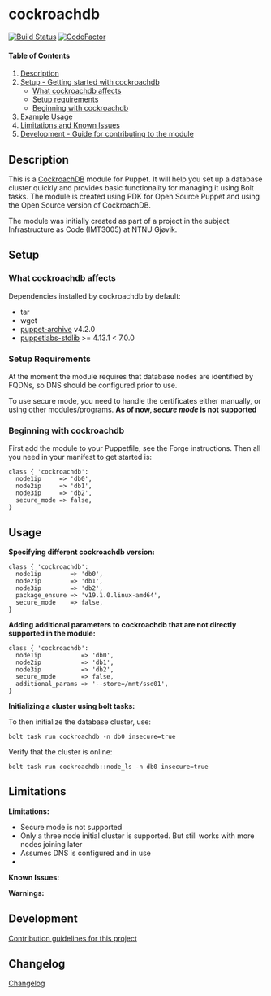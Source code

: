 # cockroachdb

[![Build Status](https://travis-ci.com/martinaamodt/cockroachdb.svg?branch=master)](https://travis-ci.com/martinaamodt/cockroachdb)
[![CodeFactor](https://www.codefactor.io/repository/github/martinaamodt/cockroachdb/badge)](https://www.codefactor.io/repository/github/martinaamodt/cockroachdb)

#### Table of Contents

1. [Description](#description)
2. [Setup - Getting started with cockroachdb](#setup)
    * [What cockroachdb affects](#what-cockroachdb-affects)
    * [Setup requirements](#setup-requirements)
    * [Beginning with cockroachdb](#beginning-with-cockroachdb)
3. [Example Usage](#usage)
4. [Limitations and Known Issues](#limitations)
5. [Development - Guide for contributing to the module](#development)

## Description

This is a [CockroachDB](https://www.cockroachlabs.com/product/) module for Puppet. It will help you set up a database cluster
quickly and provides basic functionality for managing it using Bolt tasks. The module is created using PDK for Open Source Puppet and using the Open Source version of CockroachDB.

The module was initially created as part of a project in the subject Infrastructure as Code (IMT3005) at NTNU Gjøvik.

## Setup

### What cockroachdb affects

Dependencies installed by cockroachdb by default:
* tar
* wget
* [puppet-archive](https://forge.puppet.com/puppet/archive) v4.2.0
* [puppetlabs-stdlib](https://forge.puppet.com/puppetlabs/stdlib) >= 4.13.1 < 7.0.0


### Setup Requirements

At the moment the module requires that database nodes are identified by FQDNs, so DNS should be configured prior to use.

To use secure mode, you need to handle the certificates either manually, or using other modules/programs. **As of now, _secure mode_ is not supported**

### Beginning with cockroachdb

First add the module to your Puppetfile, see the Forge instructions. Then all you need in your manifest to get started is:
```Puppet
class { 'cockroachdb':
  node1ip     => 'db0',
  node2ip     => 'db1',
  node3ip     => 'db2',
  secure_mode => false,
}
```

## Usage
**Specifying different cockroachdb version:**
```Puppet
class { 'cockroachdb':
  node1ip        => 'db0',
  node2ip        => 'db1',
  node3ip        => 'db2',
  package_ensure => 'v19.1.0.linux-amd64',
  secure_mode    => false,
}
```

**Adding additional parameters to cockroachdb that are not directly supported in the module:**
```Puppet
class { 'cockroachdb':
  node1ip           => 'db0',
  node2ip           => 'db1',
  node3ip           => 'db2',
  secure_mode       => false,
  additional_params => '--store=/mnt/ssd01',
}
```

**Initializing a cluster using bolt tasks:**

To then initialize the database cluster, use:
```
bolt task run cockroachdb -n db0 insecure=true
```
Verify that the cluster is online:
```
bolt task run cockroachdb::node_ls -n db0 insecure=true
```

## Limitations
**Limitations:**
* Secure mode is not supported
* Only a three node initial cluster is supported. But still works with more nodes joining later
* Assumes DNS is configured and in use
* 

**Known Issues:**

**Warnings:**


## Development
[Contribution guidelines for this project](CONTRIBUTING.md)

## Changelog
[Changelog](CHANGELOG.md)
